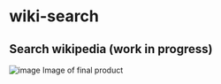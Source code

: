 # wiki-search 

## Search wikipedia (work in progress)

![image](https://user-images.githubusercontent.com/79618101/146660315-434d98cb-8010-46aa-9c83-bc54bf2cdd0c.png)
Image of final product
